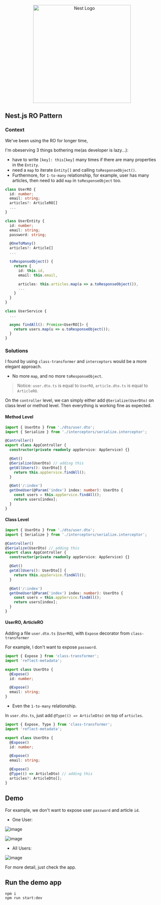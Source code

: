 <p align="center">
  <a href="http://nestjs.com/" target="blank"><img src="https://nestjs.com/img/logo_text.svg" width="320" alt="Nest Logo" /></a>
</p>

## Nest.js RO Pattern

### Context

We've been using the RO for longer time,

I'm obeserving 3 things bothering me(as developer is lazy...):
- have to write `[key]: this[key]` many times if there are many properties in the `Entity`.
- need a `map` to iterate `Entity[]` and calling `toResponseObject()`.
- Furthermore, for `1-to-many` relationship, for example, user has many articles, then need to add `map` in `toResponseObject` too.

```ts
class UserRO {
  id: number;
  email: string;
  articles?: ArticleRO[]
  ...
}

class UserEntity {
  id: number;
  email: string;
  password: string;

  @OneToMany()
  articles?: Article[]
  ...

  toResponseObject() {
    return {
      id: this.id,
      email: this.email,

      articles: this.articles.map(a => a.toResponseObject()),
      ...
    }
  }
}

class UserService {
  ...

  async findAll(): Promise<UserRO[]> {
    return users.map(u => u.toResponseObject());
  }
}
```


### Solutions

I found by using `class-transformer` and `interceptors` would be a more elegant approach.

- No more `map`, and no more `toResponseObject`.

> Notice: `user.dto.ts` is equal to `UserRO`, `article.dto.ts` is equal to `ArticleRO`.

On the `controller` level, we can simply either add `@Serialize(UserDto)` on class level or method level.
Then everything is working fine as expected.

#### Method Level
```ts
import { UserDto } from './dto/user.dto';
import { Serialize } from './interceptors/serialize.interceptor';

@Controller()
export class AppController {
  constructor(private readonly appService: AppService) {}

  @Get()
  @Serialize(UserDto) // adding this
  getAllUsers(): UserDto[] {
    return this.appService.findAll();
  }

  @Get('/:index')
  getOneUser(@Param('index') index: number): UserDto {
    const users = this.appService.findAll();
    return users[index];
  }
}


```

#### Class Level
```ts
import { UserDto } from './dto/user.dto';
import { Serialize } from './interceptors/serialize.interceptor';

@Controller()
@Serialize(UserDto) // adding this
export class AppController {
  constructor(private readonly appService: AppService) {}

  @Get()
  getAllUsers(): UserDto[] {
    return this.appService.findAll();
  }

  @Get('/:index')
  getOneUser(@Param('index') index: number): UserDto {
    const users = this.appService.findAll();
    return users[index];
  }
}


```

#### UserRO, ArticleRO

Adding a file `user.dto.ts` (`UserRO`), with `Expose` decorator from `class-transformer`

For example, I don't want to expose `password`.

```ts
import { Expose } from 'class-transformer';
import 'reflect-metadata';

export class UserDto {
  @Expose()
  id: number;

  @Expose()
  email: string;
}

```


- Even the `1-to-many` relationship.

In `user.dto.ts`, just add `@Type(() => ArticleDto)` on top of `articles`.

```ts
import { Expose, Type } from 'class-transformer';
import 'reflect-metadata';

export class UserDto {
  @Expose()
  id: number;

  @Expose()
  email: string;

  @Expose()
  @Type(() => ArticleDto) // adding this
  articles?: ArticleDto[];
}

```

## Demo

For example, we don't want to expose user `password` and article `id`.

- One User:

![image](https://user-images.githubusercontent.com/31360789/130118252-57c50ebd-f657-4db5-8130-3893b5e9a11e.png)

![image](https://user-images.githubusercontent.com/31360789/130118333-6d91e44b-76d2-4033-a547-085aba844499.png)

- All Users: 

![image](https://user-images.githubusercontent.com/31360789/130118407-afc1d417-e003-4261-8110-5156a981a698.png)

For more detail, just check the app. 

## Run the demo app

```
npm i
npm run start:dev
```
